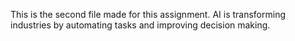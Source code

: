 This is the second file made for this assignment.
AI is transforming industries by automating tasks and improving decision making.
